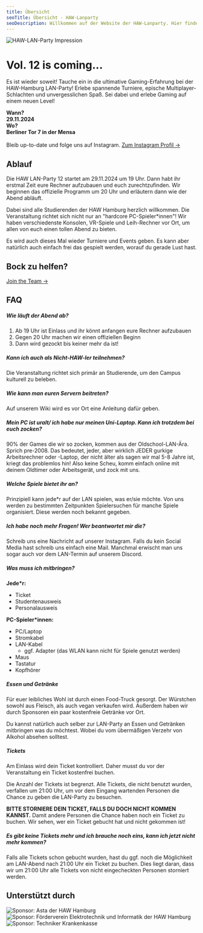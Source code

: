 ```yaml
---
title: Übersicht
seoTitle: Übersicht - HAW-Lanparty
seoDescription: Willkommen auf der Website der HAW-Lanparty. Hier findet ihr alle Informationen rund um die Events und Turniere auf der nächsten Lan. Außerdem erfahrt ihr wie und wo ihr euch anmeldet. Viel Spaß beim zocken!
---
```


<div class="row">
<p>
<img alt="HAW-LAN-Party Impression" src="home-impression.jpg" class="shadow" />
</p>
<div>

# Vol. 12 is coming...

Es ist wieder soweit! Tauche ein in die ultimative Gaming-Erfahrung bei der HAW-Hamburg LAN-Party! Erlebe spannende Turniere, epische Multiplayer-Schlachten und unvergesslichen Spaß. Sei dabei und erlebe Gaming auf einem neuen Level!

**Wann?**  
**29.11.2024**  
**Wo?**  
**Berliner Tor 7 in der Mensa**  
<br>
Bleib up-to-date und folge uns auf Instagram.
<a class="button" href="https://www.instagram.com/hawhamburg_lan_party/" target="_blank">Zum Instagram Profil →</a>

</div>
</div>

## Ablauf

Die HAW LAN-Party 12 startet am 29.11.2024 um 19 Uhr. Dann habt ihr erstmal Zeit eure Rechner aufzubauen und euch zurechtzufinden. Wir beginnen das offizielle Programm um 20 Uhr und erläutern dann wie der Abend abläuft.

Dabei sind alle Studierenden der HAW Hamburg herzlich willkommen. Die Veranstaltung richtet sich nicht nur an "hardcore PC-Spieler\*innen"! Wir haben verschiedenste Konsolen, VR-Spiele und Leih-Rechner vor Ort, um allen von euch einen tollen Abend zu bieten.

Es wird auch dieses Mal wieder Turniere und Events geben. Es kann aber natürlich auch einfach frei das gespielt werden, worauf du gerade Lust hast.

<!-- <div class="banner">

## Wiki
</div> -->

<div class="banner">
  <h2>Bock zu helfen?</h2>
  <a class="button" href="/wir-suchen-dich">Join the Team →</a>
</div>

## FAQ

##### Wie läuft der Abend ab?

1. Ab 19 Uhr ist Einlass und ihr könnt anfangen eure Rechner aufzubauen
2. Gegen 20 Uhr machen wir einen offiziellen Beginn
3. Dann wird gezockt bis keiner mehr da ist!

##### Kann ich auch als Nicht-HAW-ler teilnehmen?

Die Veranstaltung richtet sich primär an Studierende, um den Campus kulturell zu beleben.

##### Wie kann man euren Servern beitreten?

Auf unserem Wiki wird es vor Ort eine Anleitung dafür geben.

##### Mein PC ist uralt/ ich habe nur meinen Uni-Laptop. Kann ich trotzdem bei euch zocken?

90% der Games die wir so zocken, kommen aus der Oldschool-LAN-Ära. Sprich pre-2008. Das bedeutet, jeder, aber wirklich JEDER gurkige Arbeitsrechner oder -Laptop, der nicht älter als sagen wir mal 5-8 Jahre ist, kriegt das problemlos hin! Also keine Scheu, komm einfach online mit deinem Oldtimer oder Arbeitsgerät, und zock mit uns.

##### Welche Spiele bietet ihr an?

Prinzipiell kann jede\*r auf der LAN spielen, was er/sie möchte. Von uns werden zu bestimmten Zeitpunkten Spielersuchen für manche Spiele organisiert. Diese werden noch bekannt gegeben.

##### Ich habe noch mehr Fragen! Wer beantwortet mir die?

Schreib uns eine Nachricht auf unserer Instagram. Falls du kein Social Media hast schreib uns einfach eine Mail. Manchmal erwischt man uns sogar auch vor dem LAN-Termin auf unserem Discord.

##### Was muss ich mitbringen?

**Jede\*r:**

- Ticket
- Studentenausweis
- Personalausweis

**PC-Spieler\*innen:**

- PC/Laptop
- Stromkabel
- LAN-Kabel
  - ggf. Adapter (das WLAN kann nicht für Spiele genutzt werden)
- Maus
- Tastatur
- Kopfhörer

##### Essen und Getränke

Für euer leibliches Wohl ist durch einen Food-Truck gesorgt. Der Würstchen sowohl aus Fleisch, als auch vegan verkaufen wird. Außerdem haben wir durch Sponsoren ein paar kostenfreie Getränke vor Ort.

Du kannst natürlich auch selber zur LAN-Party an Essen und Getränken mitbringen was du möchtest. Wobei du vom übermäßigen Verzehr von Alkohol absehen solltest.

##### Tickets

Am Einlass wird dein Ticket kontrolliert. Daher musst du vor der Veranstaltung ein Ticket kostenfrei buchen.

Die Anzahl der Tickets ist begrenzt. Alle Tickets, die nicht benutzt wurden, verfallen um 21:00 Uhr, um vor dem Eingang wartenden Personen die Chance zu geben die LAN-Party zu besuchen.

**BITTE STORNIERE DEIN TICKET, FALLS DU DOCH NICHT KOMMEN KANNST.** Damit andere Personen die Chance haben noch ein Ticket zu buchen. Wir sehen, wer ein Ticket gebucht hat und nicht gekommen ist!

##### Es gibt keine Tickets mehr und ich brauche noch eins, kann ich jetzt nicht mehr kommen?

Falls alle Tickets schon gebucht wurden, hast du ggf. noch die Möglichkeit am LAN-Abend nach 21:00 Uhr ein Ticket zu buchen. Dies liegt daran, dass wir um 21:00 Uhr alle Tickets von nicht eingecheckten Personen storniert werden.

## Unterstützt durch

<div class="row">
  <img alt="Sponsor: Asta der HAW Hamburg" src="sponsor-asta.svg" />
  <img alt="Sponsor: Förderverein Elektrotechnik und Informatik der HAW Hamburg" src="sponsor-fvei.png" />
  <img alt="Sponsor: Techniker Krankenkasse" src="sponsor-tk.svg" />
</div>
